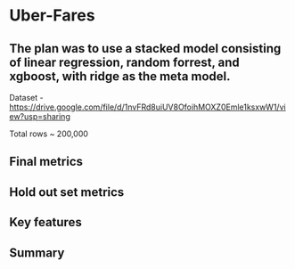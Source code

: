 # Uber-Fares

## The plan was to use a stacked model consisting of linear regression, random forrest, and xgboost, with ridge as the meta model.

Dataset - https://drive.google.com/file/d/1nvFRd8uiUV8OfoihMOXZ0Emle1ksxwW1/view?usp=sharing

Total rows ~ 200,000

## Final metrics

## Hold out set metrics

## Key features

## Summary
